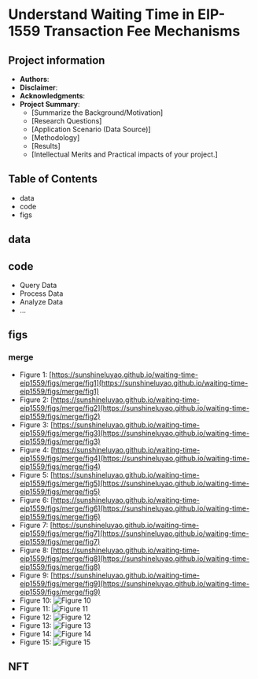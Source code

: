 # Understand Waiting Time in EIP-1559 Transaction Fee Mechanisms

## Project information
- **Authors**: 
- **Disclaimer**: 
- **Acknowledgments**: 
- **Project Summary**: 
  - [Summarize the Background/Motivation]
  - [Research Questions]
  - [Application Scenario (Data Source)]
  - [Methodology]
  - [Results]
  - [Intellectual Merits and Practical impacts of your project.]

## Table of Contents
- data
- code
- figs



## data



## code
- Query Data
- Process Data
- Analyze Data
- ...

## figs
### merge
- Figure 1: [https://sunshineluyao.github.io/waiting-time-eip1559/figs/merge/fig1](https://sunshineluyao.github.io/waiting-time-eip1559/figs/merge/fig1)
- Figure 2: [https://sunshineluyao.github.io/waiting-time-eip1559/figs/merge/fig2](https://sunshineluyao.github.io/waiting-time-eip1559/figs/merge/fig2)
- Figure 3: [https://sunshineluyao.github.io/waiting-time-eip1559/figs/merge/fig3](https://sunshineluyao.github.io/waiting-time-eip1559/figs/merge/fig3)
- Figure 4: [https://sunshineluyao.github.io/waiting-time-eip1559/figs/merge/fig4](https://sunshineluyao.github.io/waiting-time-eip1559/figs/merge/fig4)
- Figure 5: [https://sunshineluyao.github.io/waiting-time-eip1559/figs/merge/fig5](https://sunshineluyao.github.io/waiting-time-eip1559/figs/merge/fig5)
- Figure 6: [https://sunshineluyao.github.io/waiting-time-eip1559/figs/merge/fig6](https://sunshineluyao.github.io/waiting-time-eip1559/figs/merge/fig6)
- Figure 7: [https://sunshineluyao.github.io/waiting-time-eip1559/figs/merge/fig7](https://sunshineluyao.github.io/waiting-time-eip1559/figs/merge/fig7)
- Figure 8: [https://sunshineluyao.github.io/waiting-time-eip1559/figs/merge/fig8](https://sunshineluyao.github.io/waiting-time-eip1559/figs/merge/fig8)
- Figure 9: [https://sunshineluyao.github.io/waiting-time-eip1559/figs/merge/fig9](https://sunshineluyao.github.io/waiting-time-eip1559/figs/merge/fig9)
- Figure 10:
![Figure 10](https://github.com/sunshineluyao/waiting-time-eip1559/blob/main/figs/merge/fig10.jpeg)
- Figure 11:
![Figure 11](https://github.com/sunshineluyao/waiting-time-eip1559/blob/main/figs/merge/fig11.jpeg)
- Figure 12:
![Figure 12](https://github.com/sunshineluyao/waiting-time-eip1559/blob/main/figs/merge/fig12.png)
- Figure 13:
![Figure 13](https://github.com/sunshineluyao/waiting-time-eip1559/blob/main/figs/merge/fig13.jpeg)
- Figure 14:
![Figure 14](https://github.com/sunshineluyao/waiting-time-eip1559/blob/main/figs/merge/fig14.jpeg)
- Figure 15:
![Figure 15](https://github.com/sunshineluyao/waiting-time-eip1559/blob/main/figs/merge/fig15.jpeg)


## NFT
